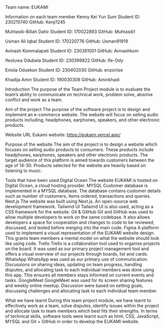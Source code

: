 Team name: EUKAMI

Information on each team member
Kenny Kei Yun Sum 
Student ID: 230215740
GitHub: Kenji1245

Muhtasib-Billah Dahir
Student ID: 170022893
GitHub: Muhtasib1

Usman Ali Iqbal
Student ID: 170220776
GitHub: Usman91919

Avinash Kommalapati
Student ID: 230381001
GitHub: Avinashkom

Ifeoluwa Odubela
Student ID: 230399822
GitHub: Ife-Ody

Eniola Oduekun
Student ID: 230402030
GitHub: enzoriise

Khadija Amin
Student ID: 190030308
GitHub: Aminkhadi


Introduction
The purpose of the Team Project module is to evaluate the team’s ability to communicate on technical work, problem solve, absolve conflict and work as a team. 

Aim of the project 
The purpose of the software project is to design and implement an e-commerce website. The website will focus on selling audio products including, headphones, earphones, speakers, and other electronic products. 

Website URL 
Eukami website: https://eukami.vercel.app/

Purpose of the website 
The aim of the project is to design a website which focuses on selling audio products to consumers. These products include headphones, earphones, speakers and other electronic products. 
The target audience of this platform is aimed towards customers between the age of 14-30. Products selected for the website are heavily based on listening to music. 

Tools that have been used
Digital Ocean
The website EUKAMI is hosted on Digital Ocean, a cloud hosting provider.
MYSQL
Customer database is implemented in a MYSQL database. The database contains customer details such as number of customers, items ordered, transactions and queries.
Next.js
The website was built using Next.js. An open-source web development framework.
Tailwind UI 
Tailwind UI is also used, acting as a CSS framework for the website. 
Git & GitHub
Git and GitHub was used to allow multiple developers to work on the same codebase. It also allows developers a space for cooperation and changes to code to be reviewed, discussed, and tested before merging into the main code. 
Figma
A platform used to implement a visual representation of the EUKAMI website design. This grants team members a mental model on what the website should look like using code.
Trello
Trello is a collaboration tool used to organise projects on the board. It was used as our primary project management tool and offers a visual overview of our projects through boards, list and cards. 
WhatsApp
WhatsApp was used as our primary use of communication. Discussions on sharing ideas, updating on team progress, handling disputes, and allocating task to each individual members was done using this app. This ensures all members stays informed on current events and tasks.
GoogleMeet
GoogleMeet was used for its screen sharing features and weekly online meetup. Discussion were based on setting goals, discussing challenges and allocating task to each individual team member. 

What we have learnt
During this team project module, we have learnt to effectively work as a team, solve disputes, identify issues within the project and allocate task to team members which best fits their strengths.
In terms of technical skills, software tools were learnt such as html, CSS, JavaScript, MYSQL and Git + GitHub in order to develop the EUKAMI website. 


